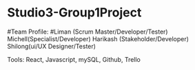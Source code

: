 # Studio3-Group1Project

#Team Profile: 
#Liman (Scrum Master/Developer/Tester)
Michell(Specialist/Developer)
Harikash (Stakeholder/Developer)
Shilong(ui/UX Designer/Tester)

Tools: React, Javascript, mySQL, Github, Trello
